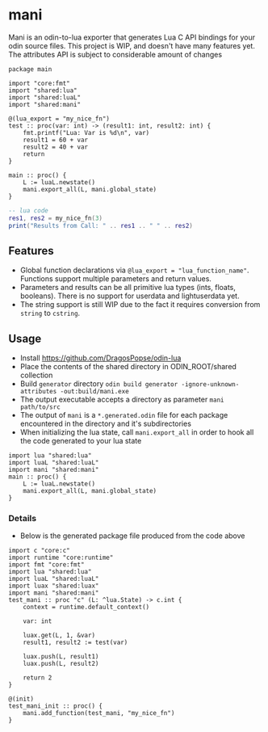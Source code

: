 # mani
Mani is an odin-to-lua exporter that generates Lua C API bindings for your odin source files. This project is WIP, and doesn't have many features yet. The attributes API is subject to considerable amount of changes

```odin 
package main

import "core:fmt"
import "shared:lua"
import "shared:luaL"
import "shared:mani"

@(lua_export = "my_nice_fn")
test :: proc(var: int) -> (result1: int, result2: int) {
    fmt.printf("Lua: Var is %d\n", var)
    result1 = 60 + var
    result2 = 40 + var
    return
}

main :: proc() {
    L := luaL.newstate()
    mani.export_all(L, mani.global_state)
}
```
```lua
-- lua code
res1, res2 = my_nice_fn(3)
print("Results from Call: " .. res1 .. " " .. res2)
```

## Features
- Global function declarations via `@lua_export = "lua_function_name"`. Functions support multiple parameters and return values.
- Parameters and results can be all primitive lua types (ints, floats, booleans). There is no support for userdata and lightuserdata yet. 
- The string support is still WIP due to the fact it requires conversion from `string` to `cstring`. 

## Usage
- Install https://github.com/DragosPopse/odin-lua
- Place the contents of the shared directory in ODIN_ROOT/shared collection
- Build `generator` directory `odin build generator -ignore-unknown-attributes -out:build/mani.exe`
- The output executable accepts a directory as parameter `mani path/to/src`
- The output of `mani` is a `*.generated.odin` file for each package encountered in the directory and it's subdirectories
- When initializing the lua state, call `mani.export_all` in order to hook all the code generated to your lua state
```odin
import lua "shared:lua"
import luaL "shared:luaL"
import mani "shared:mani"
main :: proc() {
    L := luaL.newstate()
    mani.export_all(L, mani.global_state)
}
```

### Details
  - Below is the generated package file produced from the code above 
```odin
import c "core:c"
import runtime "core:runtime"
import fmt "core:fmt"
import lua "shared:lua"
import luaL "shared:luaL"
import luax "shared:luax"
import mani "shared:mani"
test_mani :: proc "c" (L: ^lua.State) -> c.int {
    context = runtime.default_context()

    var: int
    
    luax.get(L, 1, &var)
    result1, result2 := test(var)

    luax.push(L, result1)
    luax.push(L, result2)
    
    return 2
}

@(init)
test_mani_init :: proc() {
    mani.add_function(test_mani, "my_nice_fn")
}
```
